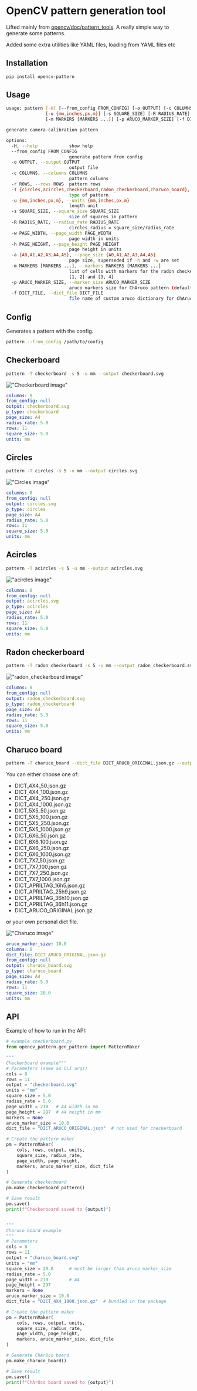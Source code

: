 # OpenCV pattern generation tool

Lifted mainly from  [opencv/doc/pattern_tools](https://github.com/opencv/opencv/tree/cbf71c380f5e593263ab9bdc9119fb8d81c30de1/doc/pattern_tools). A really simple way to generate some patterns.


Added some extra utilities like YAML files, loading from YAML files etc

## Installation

```bash
pip install opencv-pattern
```

## Usage

```bash
usage: pattern [-H] [--from_config FROM_CONFIG] [-o OUTPUT] [-c COLUMNS] [-r ROWS] [-T {circles,acircles,checkerboard,radon_checkerboard,charuco_board}]
               [-u {mm,inches,px,m}] [-s SQUARE_SIZE] [-R RADIUS_RATE] [-w PAGE_WIDTH] [-h PAGE_HEIGHT] [-a {A0,A1,A2,A3,A4,A5}]
               [-m MARKERS [MARKERS ...]] [-p ARUCO_MARKER_SIZE] [-f DICT_FILE]

generate camera-calibration pattern

options:
  -H, --help            show help
  --from_config FROM_CONFIG
                        generate pattern from config
  -o OUTPUT, --output OUTPUT
                        output file
  -c COLUMNS, --columns COLUMNS
                        pattern columns
  -r ROWS, --rows ROWS  pattern rows
  -T {circles,acircles,checkerboard,radon_checkerboard,charuco_board}, --type {circles,acircles,checkerboard,radon_checkerboard,charuco_board}
                        type of pattern
  -u {mm,inches,px,m}, --units {mm,inches,px,m}
                        length unit
  -s SQUARE_SIZE, --square_size SQUARE_SIZE
                        size of squares in pattern
  -R RADIUS_RATE, --radius_rate RADIUS_RATE
                        circles_radius = square_size/radius_rate
  -w PAGE_WIDTH, --page_width PAGE_WIDTH
                        page width in units
  -h PAGE_HEIGHT, --page_height PAGE_HEIGHT
                        page height in units
  -a {A0,A1,A2,A3,A4,A5}, --page_size {A0,A1,A2,A3,A4,A5}
                        page size, superseded if -h and -w are set
  -m MARKERS [MARKERS ...], --markers MARKERS [MARKERS ...]
                        list of cells with markers for the radon checkerboard. Marker coordinates as list of numbers: -m 1 2 3 4 means markers in cells
                        [1, 2] and [3, 4]
  -p ARUCO_MARKER_SIZE, --marker_size ARUCO_MARKER_SIZE
                        aruco markers size for ChAruco pattern (default 10.0)
  -f DICT_FILE, --dict_file DICT_FILE
                        file name of custom aruco dictionary for ChAruco pattern
```

## Config

Generates a pattern with the config.

```bash
pattern --from_config /path/to/config
```

## Checkerboard

```bash
pattern -T checkerboard -s 5 -u mm --output checkerboard.svg
```

!["Checkerboard image"](assets/checkerboard.svg)

```yaml
columns: 8
from_config: null
output: checkerboard.svg
p_type: checkerboard
page_size: A4
radius_rate: 5.0
rows: 11
square_size: 5.0
units: mm
```

## Circles


```bash
pattern -T circles -s 5 -u mm --output circles.svg
```

!["Circles image"](assets/circles.svg)

```yaml
columns: 8
from_config: null
output: circles.svg
p_type: circles
page_size: A4
radius_rate: 5.0
rows: 11
square_size: 5.0
units: mm
```

## Acircles

```bash
pattern -T acircles -s 5 -u mm --output acircles.svg
```

!["acircles image"](assets/acircles.svg)

```yaml
columns: 8
from_config: null
output: acircles.svg
p_type: acircles
page_size: A4
radius_rate: 5.0
rows: 11
square_size: 5.0
units: mm
```

## Radon checkerboard

```bash
pattern -T radon_checkerboard -s 5 -u mm --output radon_checkerboard.svg
```

!["radon_checkerboard image"](assets/radon_checkerboard.svg)

```yaml
columns: 8
from_config: null
output: radon_checkerboard.svg
p_type: radon_checkerboard
page_size: A4
radius_rate: 5.0
rows: 11
square_size: 5.0
units: mm
```

## Charuco board


```bash
pattern -T charuco_board --dict_file DICT_ARUCO_ORIGINAL.json.gz --output charuco_board.svg
```

You can either choose one of:

- DICT_4X4_50.json.gz
- DICT_4X4_100.json.gz
- DICT_4X4_250.json.gz
- DICT_4X4_1000.json.gz
- DICT_5X5_50.json.gz
- DICT_5X5_100.json.gz
- DICT_5X5_250.json.gz
- DICT_5X5_1000.json.gz
- DICT_6X6_50.json.gz
- DICT_6X6_100.json.gz
- DICT_6X6_250.json.gz
- DICT_6X6_1000.json.gz
- DICT_7X7_50.json.gz
- DICT_7X7_100.json.gz
- DICT_7X7_250.json.gz
- DICT_7X7_1000.json.gz
- DICT_APRILTAG_16h5.json.gz
- DICT_APRILTAG_25h9.json.gz
- DICT_APRILTAG_36h10.json.gz
- DICT_APRILTAG_36h11.json.gz
- DICT_ARUCO_ORIGINAL.json.gz

or your own personal dict file.

!["Charuco image"](assets/charuco_board.svg)

```yaml
aruco_marker_size: 10.0
columns: 8
dict_file: DICT_ARUCO_ORIGINAL.json.gz
from_config: null
output: charuco_board.svg
p_type: charuco_board
page_size: A4
radius_rate: 5.0
rows: 11
square_size: 20.0
units: mm
```

## API

Example of how to run in the API:

```python
# example_checkerboard.py
from opencv_pattern.gen_pattern import PatternMaker

"""
Checkerboard example"""
# Parameters (same as CLI args)
cols = 8
rows = 11
output = "checkerboard.svg"
units = "mm"
square_size = 5.0
radius_rate = 5.0
page_width = 210   # A4 width in mm
page_height = 297  # A4 height in mm
markers = None
aruco_marker_size = 10.0
dict_file = "DICT_ARUCO_ORIGINAL.json"  # not used for checkerboard

# Create the pattern maker
pm = PatternMaker(
    cols, rows, output, units,
    square_size, radius_rate,
    page_width, page_height,
    markers, aruco_marker_size, dict_file
)

# Generate checkerboard
pm.make_checkerboard_pattern()

# Save result
pm.save()
print(f"Checkerboard saved to {output}")


"""
Charuco board example
"""
# Parameters
cols = 8
rows = 11
output = "charuco_board.svg"
units = "mm"
square_size = 20.0      # must be larger than aruco_marker_size
radius_rate = 5.0
page_width = 210        # A4
page_height = 297
markers = None
aruco_marker_size = 10.0
dict_file = "DICT_4X4_1000.json.gz"  # bundled in the package

# Create the pattern maker
pm = PatternMaker(
    cols, rows, output, units,
    square_size, radius_rate,
    page_width, page_height,
    markers, aruco_marker_size, dict_file
)

# Generate ChArUco board
pm.make_charuco_board()

# Save result
pm.save()
print(f"ChArUco board saved to {output}")
```